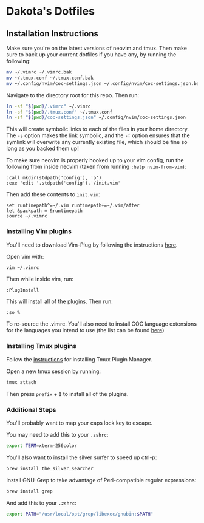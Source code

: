 # Dakota's Dotfiles

## Installation Instructions

Make sure you're on the latest versions of neovim and tmux.
Then make sure to back up your current dotfiles if you
have any, by running the following:

```bash
mv ~/.vimrc ~/.vimrc.bak
mv ~/.tmux.conf ~/.tmux.conf.bak
mv ~/.config/nvim/coc-settings.json ~/.config/nvim/coc-settings.json.bak
```

Navigate to the directory root for this repo. Then run:

```bash
ln -sf "$(pwd)/.vimrc" ~/.vimrc
ln -sf "$(pwd)/.tmux.conf" ~/.tmux.conf
ln -sf "$(pwd)/coc-settings.json" ~/.config/nvim/coc-settings.json
```

This will create symbolic links to each of the files in your
home directory. The `-s` option makes the link symbolic, and
the `-f` option ensures that the symlink will overwrite any
currently existing file, which should be fine so long as you
backed them up!

To make sure neovim is properly hooked up to your vim config,
run the following from inside neovim (taken from running
`:help nvim-from-vim`):

```vim
:call mkdir(stdpath('config'), 'p')
:exe 'edit '.stdpath('config').'/init.vim'
```

Then add these contents to `init.vim`:

```vim
set runtimepath^=~/.vim runtimepath+=~/.vim/after
let &packpath = &runtimepath
source ~/.vimrc
```

### Installing Vim plugins

You'll need to download Vim-Plug by following the instructions
[here](https://github.com/junegunn/vim-plug).

Open vim with:

```bash
vim ~/.vimrc
```

Then while inside vim, run:

```vim
:PlugInstall
```

This will install all of the plugins. Then run:

```vim
:so %
```

To re-source the .vimrc. You'll also need to install
COC language extensions for the languages you intend to
use (the list can be found [here](https://github.com/neoclide/coc.nvim/wiki/Using-coc-extensions#implemented-coc-extensions))

### Installing Tmux plugins

Follow the [instructions](ihttps://github.com/tmux-plugins/tpm)
for installing Tmux Plugin Manager.

Open a new tmux session by running:

```bash
tmux attach
```

Then press `prefix` + `I` to install all of the plugins.

### Additional Steps

You'll probably want to map your caps lock key to escape.

You may need to add this to your `.zshrc`:

```bash
export TERM=xterm-256color
```

You'll also want to install the silver surfer to speed up ctrl-p:

```bash
brew install the_silver_searcher
```

Install GNU-Grep to take advantage of Perl-compatible regular expressions:

```bash
brew install grep
```

And add this to your `.zshrc`:

```bash
export PATH="/usr/local/opt/grep/libexec/gnubin:$PATH"
```
